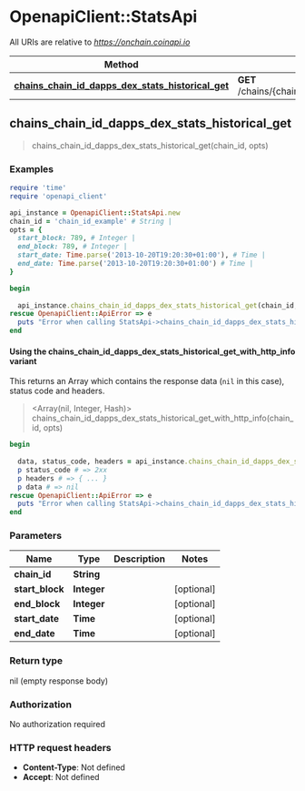 # OpenapiClient::StatsApi

All URIs are relative to *https://onchain.coinapi.io*

| Method | HTTP request | Description |
| ------ | ------------ | ----------- |
| [**chains_chain_id_dapps_dex_stats_historical_get**](StatsApi.md#chains_chain_id_dapps_dex_stats_historical_get) | **GET** /chains/{chain_id}/dapps/dex/stats/historical |  |


## chains_chain_id_dapps_dex_stats_historical_get

> chains_chain_id_dapps_dex_stats_historical_get(chain_id, opts)



### Examples

```ruby
require 'time'
require 'openapi_client'

api_instance = OpenapiClient::StatsApi.new
chain_id = 'chain_id_example' # String | 
opts = {
  start_block: 789, # Integer | 
  end_block: 789, # Integer | 
  start_date: Time.parse('2013-10-20T19:20:30+01:00'), # Time | 
  end_date: Time.parse('2013-10-20T19:20:30+01:00') # Time | 
}

begin
  
  api_instance.chains_chain_id_dapps_dex_stats_historical_get(chain_id, opts)
rescue OpenapiClient::ApiError => e
  puts "Error when calling StatsApi->chains_chain_id_dapps_dex_stats_historical_get: #{e}"
end
```

#### Using the chains_chain_id_dapps_dex_stats_historical_get_with_http_info variant

This returns an Array which contains the response data (`nil` in this case), status code and headers.

> <Array(nil, Integer, Hash)> chains_chain_id_dapps_dex_stats_historical_get_with_http_info(chain_id, opts)

```ruby
begin
  
  data, status_code, headers = api_instance.chains_chain_id_dapps_dex_stats_historical_get_with_http_info(chain_id, opts)
  p status_code # => 2xx
  p headers # => { ... }
  p data # => nil
rescue OpenapiClient::ApiError => e
  puts "Error when calling StatsApi->chains_chain_id_dapps_dex_stats_historical_get_with_http_info: #{e}"
end
```

### Parameters

| Name | Type | Description | Notes |
| ---- | ---- | ----------- | ----- |
| **chain_id** | **String** |  |  |
| **start_block** | **Integer** |  | [optional] |
| **end_block** | **Integer** |  | [optional] |
| **start_date** | **Time** |  | [optional] |
| **end_date** | **Time** |  | [optional] |

### Return type

nil (empty response body)

### Authorization

No authorization required

### HTTP request headers

- **Content-Type**: Not defined
- **Accept**: Not defined

